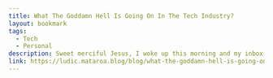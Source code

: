 ```yaml
---
title: What The Goddamn Hell Is Going On In The Tech Industry?
layout: bookmark
tags:
  - Tech
  - Personal
description: Sweet merciful Jesus, I woke up this morning and my inbox was flooded with horrific stories about how employers treat people. I knew things were fucked, but this was so much worse than I imagined, and that's not even getting into the comments on Hackernews. I am going to dig into some of those emails, but first...
link: https://ludic.mataroa.blog/blog/what-the-goddamn-hell-is-going-on-in-the-tech-industry/
---
```


